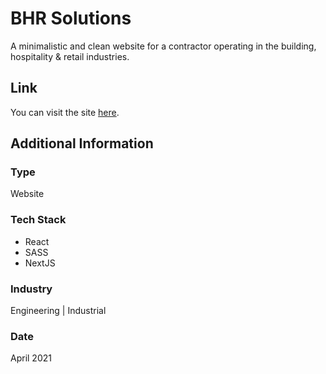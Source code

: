 # BHR Solutions
A minimalistic and clean website for a contractor operating in the building, hospitality & retail industries.

## Link
You can visit the site [here](https://www.bhrsolutions.co.za").

## Additional Information

### Type
Website

### Tech Stack
* React
* SASS
* NextJS

### Industry
Engineering | Industrial

### Date
April 2021






